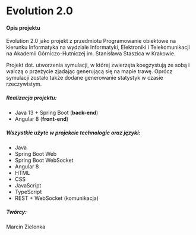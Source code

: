 Evolution 2.0
==================

#### Opis projektu
Evolution 2.0 jako projekt z przedmiotu Programowanie obiektowe na kierunku Informatyka
na wydziale Informatyki, Elektroniki i Telekomunikacji na Akademii Górniczo-Hutniczej im. 
Stanisława Staszica w Krakowie.

Projekt dot. utworzenia symulacji, w której zwierzęta koegzystują ze sobą 
i walczą o przeżycie zjadając generującą się na mapie trawę. Oprócz symulacji
zostało także dodane generowanie statystyk w czasie rzeczywistym.

##### Realizacja projektu:
* Java 13 + Spring Boot (**back-end**)
* Angular 8 (**front-end**)

##### Wszystkie użyte w projekcie technologie oraz języki:
* Java
* Spring Boot Web
* Spring Boot WebSocket
* Angular 8
* HTML
* CSS
* JavaScript
* TypeScript
* REST + WebSocket (komunikacja)

##### Twórcy:

Marcin Zielonka